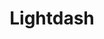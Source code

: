 ---
draft: false
title: Lightdash
content:
  id: lightdash
  name: Lightdash
  logo: /images/applications/business-intelligence/lightdash/logo.png
  website: https://www.lightdash.com/
  iframe_website: /website-iframe/applications/business-intelligence/lightdash
  dashboardImage: /images/applications/business-intelligence/lightdash/screenshot-1.jpg
  short_description: Lighdash an open source alternative to Looker built using dbt.
  description: Lightdash brings your visual layer together with your data modelling and transformation layer, creating a single source of truth for data metrics for teams.
  features:
    - title: DBT
      description: Connect your dbt project to Lightdash. Add metrics directly in your transformation layer.
    - title: Affordable analytics
      description: Lightdash offers a free self-hosted service , or an affordable cloud-service option if you're looking for an easy analytics set up.
    - title: Building blocks to answer their own data
      description: Lightdash gives your data team the tools they need to build metrics and dimensions that everyone else can use.
    - title: Business logic in one place
      description: Lightdash lets you define your metrics and dimensions directly in your dbt project, keeping all of your business logic in one place and increasing the context around your analytics.
  screenshots:
    - /images/applications/business-intelligence/lightdash/screenshot-1.jpg
    - /images/applications/business-intelligence/lightdash/screenshot-2.jpg
---